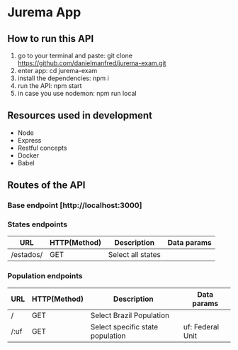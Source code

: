 # Jurema App

## How to run this API

1. go to your terminal and paste: git clone https://github.com/danielmanfred/jurema-exam.git
2. enter app: cd jurema-exam
3. install the dependencies: npm i
4. run the API: npm start
5. in case you use nodemon: npm run local

## Resources used in development

- Node
- Express
- Restful concepts
- Docker
- Babel

## Routes of the API

### Base endpoint [http://localhost:3000]

### States endpoints

URL                  |     HTTP(Method)  |      Description      |           Data params              |
---------------------| ----------------- | --------------------- | ---------------------------------- |
/estados/            |       GET         | Select all states     |                                    |


### Population endpoints

URL                   |     HTTP(Method)  |      Description                 |    Data params   |
----------------------| ----------------- | -------------------------------- | -----------------| 
/                     |       GET         | Select Brazil Population         |                  |
/:uf                  |       GET         | Select specific state population | uf: Federal Unit |
